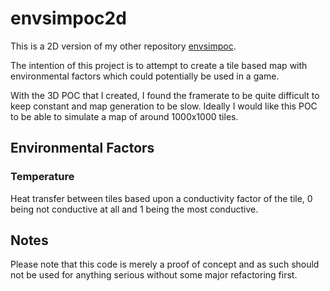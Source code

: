 # envsimpoc2d

This is a 2D version of my other repository [envsimpoc](https://github.com/NickDevoctomy/envsimpoc).

The intention of this project is to attempt to create a tile based map with environmental factors which could potentially be used in a game.

With the 3D POC that I created, I found the framerate to be quite difficult to keep constant and map generation to be slow.  Ideally I would like this POC to be able to simulate a map of around 1000x1000 tiles.

## Environmental Factors

### Temperature

Heat transfer between tiles based upon a conductivity factor of the tile, 0 being not conductive at all and 1 being the most conductive.

## Notes

Please note that this code is merely a proof of concept and as such should not be used for anything serious without some major refactoring first.